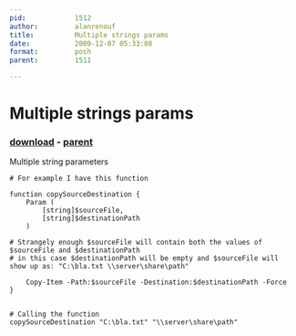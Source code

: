 ```yaml
---
pid:            1512
author:         alanrenouf
title:          Multiple strings params
date:           2009-12-07 05:33:08
format:         posh
parent:         1511

---
```


# Multiple strings params

### [download](Scripts\1512.ps1) - [parent](Scripts\1511.md)

Multiple string parameters

```posh
# For example I have this function

function copySourceDestination {
	Param (
	 	[string]$sourceFile,
		[string]$destinationPath
	)

# Strangely enough $sourceFile will contain both the values of $sourceFile and $destinationPath
# in this case $destinationPath will be empty and $sourceFile will show up as: "C:\bla.txt \\server\share\path"

	Copy-Item -Path:$sourceFile -Destination:$destinationPath -Force
}


# Calling the function
copySourceDestination "C:\bla.txt" "\\server\share\path"
```
